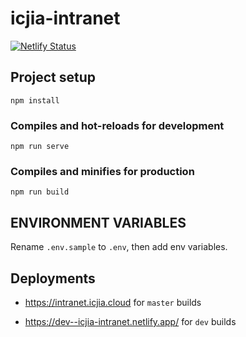 # icjia-intranet

[![Netlify Status](https://api.netlify.com/api/v1/badges/d2541ea1-ab56-48b5-840c-d2f26d57b887/deploy-status)](https://app.netlify.com/sites/icjia-intranet/deploys)

## Project setup
```
npm install
```

### Compiles and hot-reloads for development
```
npm run serve
```

### Compiles and minifies for production
```
npm run build
```

## ENVIRONMENT VARIABLES

Rename ```.env.sample``` to ```.env```, then add env variables.

## Deployments

- https://intranet.icjia.cloud for ```master``` builds

- https://dev--icjia-intranet.netlify.app/ for ```dev``` builds

